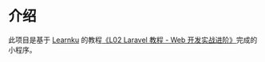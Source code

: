 # 介绍
此项目是基于 [Learnku](https://learnku.com/) 的教程[《L02 Laravel 教程 - Web 开发实战进阶》](https://learnku.com/courses/laravel-intermediate-training/8.x)完成的小程序。
